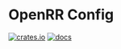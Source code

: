 # OpenRR Config

[![crates.io](https://img.shields.io/crates/v/openrr-config.svg)](https://crates.io/crates/openrr-config) [![docs](https://docs.rs/openrr-config/badge.svg)](https://docs.rs/openrr-config)
